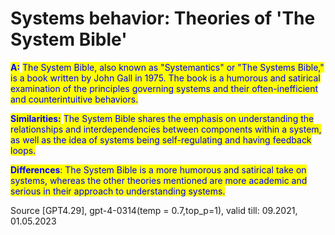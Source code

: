 # Systems behavior: Theories of 'The System Bible'

<mark style="color:blue;">**A:**</mark> <mark style="color:blue;">The System Bible, also known as "Systemantics" or "The Systems Bible," is a book written by John Gall in 1975. The book is a humorous and satirical examination of the principles governing systems and their often-inefficient and counterintuitive behaviors.</mark>

<mark style="color:blue;">**Similarities:**</mark> <mark style="color:blue;"></mark><mark style="color:blue;">The System Bible shares the emphasis on understanding the relationships and interdependencies between components within a system, as well as the idea of systems being self-regulating and having feedback loops.</mark>

<mark style="color:blue;">**Differences**</mark><mark style="color:blue;">: The System Bible is a more humorous and satirical take on systems, whereas the other theories mentioned are more academic and serious in their approach to understanding systems.</mark>

Source \[GPT4.29], gpt-4-0314(temp = 0.7,top\_p=1), valid till: 09.2021, 01.05.2023
